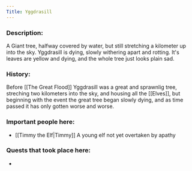 ```yaml
---
Title: Yggdrasill
---
```

### Description:
A Giant tree, halfway covered by water, but still stretching a kilometer up into the sky. Yggdrasill is dying, slowly withering apart and rotting. It's leaves are yellow and dying, and the whole tree just looks plain sad.

### History:
Before [[The Great Flood]] Yggdrasill was a great and sprawnlig tree, streching two kilometers into the sky, and housing all the [[Elves]], but beginning with the event the great tree began slowly dying, and as time passed it has only gotten worse and worse.

### Important people here:
* [[Timmy the Elf|Timmy]] A young elf not yet overtaken by apathy


### Quests that took place here:
* 